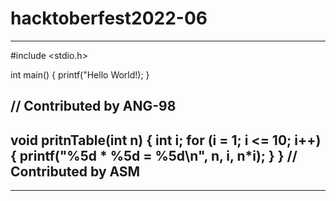 # hacktoberfest2022-06

---
#include <stdio.h>

int main() {
    printf("Hello World!);
}

// Contributed by ANG-98
---
void pritnTable(int n) {
    int i;
    for (i = 1; i <= 10; i++) {
        printf("%5d * %5d = %5d\n", n, i, n*i);
    }
}
// Contributed by ASM
---
---
